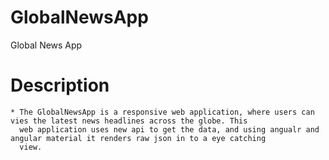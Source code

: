 # GlobalNewsApp
Global News App 
  # Description
    * The GlobalNewsApp is a responsive web application, where users can vies the latest news headlines across the globe. This 
      web application uses new api to get the data, and using angualr and angular material it renders raw json in to a eye catching
      view.